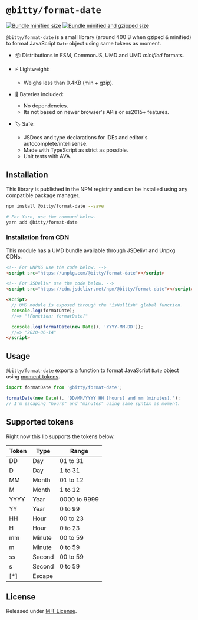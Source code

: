 # `@bitty/format-date`

[![Bundle minified size](https://badgen.net/bundlephobia/min/@bitty/format-date)](https://bundlephobia.com/result?p=@bitty/format-date)
[![Bundle minified and gzipped size](https://badgen.net/bundlephobia/minzip/@bitty/format-date)](https://bundlephobia.com/result?p=@bitty/format-date)

`@bitty/format-date` is a small library (around 400 B when gziped & minified) to format JavaScript `Date` object using same tokens as moment.

- 📦 Distributions in ESM, CommonJS, UMD and UMD _minified_ formats.

- ⚡ Lightweight:
  - Weighs less than 0.4KB (min + gzip).

- 🔋 Bateries included:
  - No dependencies.
  - Its not based on newer browser's APIs or es2015+ features.

- 🏷 Safe:
  - JSDocs and type declarations for IDEs and editor's autocomplete/intellisense.
  - Made with TypeScript as strict as possible.
  - Unit tests with AVA.

## Installation

This library is published in the NPM registry and can be installed using any compatible package manager.

```sh
npm install @bitty/format-date --save

# For Yarn, use the command below.
yarn add @bitty/format-date
```

### Installation from CDN

This module has a UMD bundle available through JSDelivr and Unpkg CDNs.

```html
<!-- For UNPKG use the code below. -->
<script src="https://unpkg.com/@bitty/format-date"></script>

<!-- For JSDelivr use the code below. -->
<script src="https://cdn.jsdelivr.net/npm/@bitty/format-date"></script>

<script>
  // UMD module is exposed through the "isNullish" global function.
  console.log(formatDate);
  //=> "[Function: formatDate]"

  console.log(formatDate(new Date(), 'YYYY-MM-DD'));
  //=> "2020-06-14"
</script>
```

## Usage

`@bitty/format-date` exports a function to format JavaScript `Date` object using [moment tokens](http://momentjs.com/docs/#/displaying/format/).

```js
import formatDate from '@bitty/format-date';

formatDate(new Date(), 'DD/MM/YYYY HH [hours] and mm [minutes].');
// I'm escaping "hours" and "minutes" using same syntax as moment.
```

## Supported tokens

Right now this lib supports the tokens below.

| Token | Type   | Range        |
| ----- | ------ | ------------ |
| DD    | Day    | 01 to 31     |
| D     | Day    | 1 to 31      |
| MM    | Month  | 01 to 12     |
| M     | Month  | 1 to 12      |
| YYYY  | Year   | 0000 to 9999 |
| YY    | Year   | 0 to 99      |
| HH    | Hour   | 00 to 23     |
| H     | Hour   | 0 to 23      |
| mm    | Minute | 00 to 59     |
| m     | Minute | 0 to 59      |
| ss    | Second | 00 to 59     |
| s     | Second | 0 to 59      |
| [*]   | Escape | &nbsp;       |

## License

Released under [MIT License](./LICENSE).
